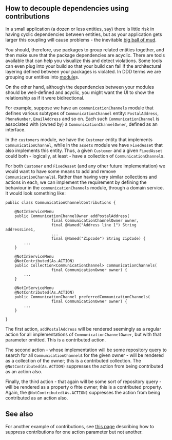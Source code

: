 How to decouple dependencies using contributions
------------------------------------------------

In a small application (a dozen or less entities, say) there is little risk in having cyclic
dependencies between entities, but as your application gets larger this coupling will cause problems - the inevitable [big ball of mud](http://en.wikipedia.org/wiki/Big_ball_of_mud).

You should, therefore, use packages to group related entities together, and then make sure that the package dependencies are acyclic.  There are tools available that can help you visualize this and detect violations.  Some tools can even plug into your build so that your build can fail if the architectural layering defined between your packages is violated.  In DDD terms we are grouping our entities into [module](http://domainlanguage.com/ddd/patterns)s.

On the other hand, although the dependencies between your modules should be well-defined and acyclic, you might want the UI to show the relationship as if it were bidirectional.

For example, suppose we have an `communicationChannels` module that defines various subtypes of `CommunicationChannel` entity: `PostalAddress`, `PhoneNumber`, `EmailAddress` and so on.  Each such `CommunicationChannel` is associated with (owned by) a `CommunicationChannelOwner`, defined as an interface.

In the `customers` module, we have the `Customer` entity that implements `CommunicationChannel`, while in the `assets` module we have `FixedAsset` that also implements this entity.  Thus, a given `Customer` and a given `FixedAsset` could both - logically, at least - have a collection of `CommunicationChannel`s.

For both `Customer` and `FixedAsset` (and any other future implementation) we would want to have some means to add and remove `CommunicationChannel`s).  Rather than having very similar collections and actions in each, we can implement the requirement by defining the behaviour in the `communicationChannels` module, through a domain service.  It would look something like:

    public class CommunicationChannelContributions {

        @NotInServiceMenu
        public CommunicationChannelOwner addPostalAddress(
                        final CommunicationChannelOwner owner,
                        final @Named("Address line 1") String addressLine1,
                        ... 
                        final @Named("Zipcode") String zipCode) {
            ...
        }

        @NotInServiceMenu
        @NotContributed(As.ACTION)
        public Collection<CommunicationChannel> communicationChannels(
                        final CommunicationOwner owner) {
            ...
        }

        @NotInServiceMenu
        @NotContributed(As.ACTION)
        public CommunicationChannel preferredCommunicationChannels(
                        final CommunicationOwner owner) {
            ...
        }

    }

The first action, `addPostalAddress` will be rendered seemingly as a regular action for all implementations of `CommunicationChannelOwner`, but with that parameter omitted.  This is a contributed action.

The second action - whose implementation will be some repository query to search for all `CommunicationChannel`s for the given owner - will be rendered as a collection of the owner; this is a contributed collection.  The `@NotContributed(As.ACTION)` suppresses the action from being contributed as an action also.

Finally, the third action - that again will be some sort of repository query - will be rendered as a property o fhte owner; this is a contributed property.  Again, the `@NotContributed(As.ACTION)` suppresses the action from being contributed as an action also.


## See also

For another example of contributions, see [this page](./how-to-suppress-contributions.html) describing how to suppress contributions for one action parameter but not another.

